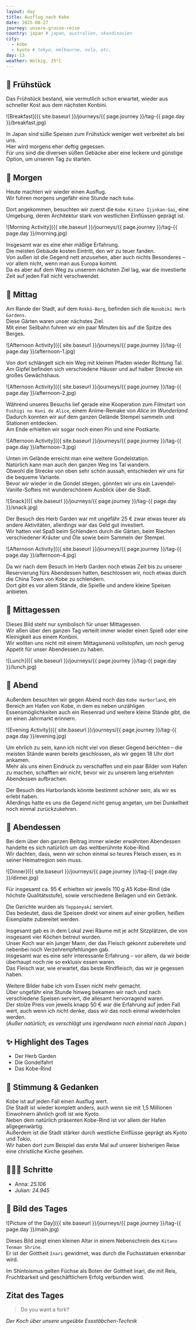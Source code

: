 ```yaml
---
layout: day
title: Ausflug nach Kobe
date: 2025-08-27
journey: unsere-grosse-reise
country: japan # japan, australien, skandinavien
city:
  - kobe
  - kyoto # tokyo, melbourne, oslo, etc.
day: 13
weather: Wolkig, 35°C
---
```


## 🥐 Frühstück

Das Frühstück bestand, wie vermutlich schon erwartet, wieder aus schneller Kost aus dem nächsten Konbini.  

![Breakfast]({{ site.baseurl }}/journeys/{{ page.journey }}/tag-{{ page.day }}/breakfast.jpg)

In Japan sind süße Speisen zum Frühstück weniger weit verbreitet als bei uns.  
Hier wird morgens eher deftig gegessen.  
Für uns sind die diversen süßen Gebäcke aber eine leckere und günstige Option, um unseren Tag zu starten.  

## 🌅 Morgen

Heute machten wir wieder einen Ausflug.  
Wir fuhren morgens ungefähr eine Stunde nach `Kobe`.  

Dort angekommen, besuchten wir zuerst die `Kobe Kitano Ijinkan-Gai`, eine Umgebung, deren Architektur stark von westlichen Einflüssen geprägt ist.  

![Morning Activity]({{ site.baseurl }}/journeys/{{ page.journey }}/tag-{{ page.day }}/morning.jpg)

Insgesamt war es eine eher mäßige Erfahrung.  
Die meisten Gebäude kosten Eintritt, den wir zu teuer fanden.  
Von außen ist die Gegend nett anzusehen, aber auch nichts Besonderes – vor allem nicht, wenn man aus Europa kommt.  
Da es aber auf dem Weg zu unserem nächsten Ziel lag, war die investierte Zeit auf jeden Fall nicht verschwendet.  

## 🌇 Mittag

Am Rande der Stadt, auf dem `Rokkō-Berg`, befinden sich die `Nunobiki Herb Gardens`.  
Diese Gärten waren unser nächstes Ziel.  
Mit einer Seilbahn fuhren wir ein paar Minuten bis auf die Spitze des Berges.  

![Afternoon Activity]({{ site.baseurl }}/journeys/{{ page.journey }}/tag-{{ page.day }}/afternoon-1.jpg)

Von dort schlängelt sich ein Weg mit kleinen Pfaden wieder Richtung Tal.  
Am Gipfel befinden sich verschiedene Häuser und auf halber Strecke ein großes Gewächshaus.  

![Afternoon Activity]({{ site.baseurl }}/journeys/{{ page.journey }}/tag-{{ page.day }}/afternoon-2.jpg)

Während unseres Besuchs lief gerade eine Kooperation zum Filmstart von `Fushigi no Kuni de Alice`, einem Anime-Remake von _Alice im Wunderland_.  
Dadurch konnten wir auf dem ganzen Gelände Stempel sammeln und Stationen entdecken.  
Am Ende erhielten wir sogar noch einen Pin und eine Postkarte.  

![Afternoon Activity]({{ site.baseurl }}/journeys/{{ page.journey }}/tag-{{ page.day }}/afternoon-3.jpg)

Unten im Gelände erreicht man eine weitere Gondelstation.  
Natürlich kann man auch den ganzen Weg ins Tal wandern.  
Obwohl die Strecke von oben sehr schön aussah, entschieden wir uns für die bequeme Variante.  
Bevor wir wieder in die Gondel stiegen, gönnten wir uns ein Lavendel-Vanille-Softeis mit wunderschönem Ausblick über die Stadt.  

![Snack]({{ site.baseurl }}/journeys/{{ page.journey }}/tag-{{ page.day }}/snack.jpg)

Der Besuch des Herb Garden war mit ungefähr 25 € zwar etwas teurer als andere Aktivitäten, allerdings war das Geld gut investiert.  
Wir hatten viel Spaß beim Schlendern durch die Gärten, beim Riechen verschiedener Kräuter und Öle sowie beim Sammeln der Stempel.  

![Afternoon Activity]({{ site.baseurl }}/journeys/{{ page.journey }}/tag-{{ page.day }}/afternoon-4.jpg)

Da wir nach dem Besuch im Herb Garden noch etwas Zeit bis zu unserer Reservierung fürs Abendessen hatten, beschlossen wir, noch etwas durch die China Town von Kobe zu schlendern.  
Dort gibt es vor allem Stände, die Spieße und andere kleine Speisen anbieten.  

## 🍣 Mittagessen

Dieses Bild steht nur symbolisch für unser Mittagessen.  
Wir aßen über den ganzen Tag verteilt immer wieder einen Spieß oder eine Kleinigkeit aus einem Konbini.  
Wir wollten uns nicht mit einem Mittagsmenü vollstopfen, um noch genug Appetit für unser Abendessen zu haben.  

![Lunch]({{ site.baseurl }}/journeys/{{ page.journey }}/tag-{{ page.day }}/lunch.jpg)

## 🌙 Abend

Außerdem besuchten wir gegen Abend noch das `Kobe Harborland`, ein Bereich am Hafen von Kobe, in dem es neben unzähligen Essensmöglichkeiten auch ein Riesenrad und weitere kleine Stände gibt, die an einen Jahrmarkt erinnern.  

![Evening Activity]({{ site.baseurl }}/journeys/{{ page.journey }}/tag-{{ page.day }}/evening.jpg)

Um ehrlich zu sein, kann ich nicht viel von dieser Gegend berichten – die meisten Stände waren bereits geschlossen, als wir gegen 18 Uhr dort ankamen.  
Mehr als uns einen Eindruck zu verschaffen und ein paar Bilder vom Hafen zu machen, schafften wir nicht, bevor wir zu unserem lang ersehnten Abendessen aufbrachen.  

Der Besuch des Harborlands könnte bestimmt schöner sein, als wir es erlebt haben.  
Allerdings hatte es uns die Gegend nicht genug angetan, um bei Dunkelheit noch einmal zurückzukehren.  

## 🍜 Abendessen

Bei dem über den ganzen Beitrag immer wieder erwähnten Abendessen handelte es sich natürlich um das weltberühmte Kobe-Rind.  
Wir dachten, dass, wenn wir schon einmal so teures Fleisch essen, es in seiner Heimatregion sein muss.  

![Dinner]({{ site.baseurl }}/journeys/{{ page.journey }}/tag-{{ page.day }}/dinner.jpg)

Für insgesamt ca. 95 € erhielten wir jeweils 110 g A5 Kobe-Rind (die höchste Qualitätsstufe), sowie verschiedene Beilagen und ein Getränk.  

Die Gerichte wurden als `Teppanyaki` serviert.  
Das bedeutet, dass die Speisen direkt vor einem auf einer großen, heißen Eisenplatte zubereitet werden.  

Insgesamt gab es in dem Lokal zwei Räume mit je acht Sitzplätzen, die von insgesamt vier Köchen betreut wurden.  
Unser Koch war ein junger Mann, der das Fleisch gekonnt zubereitete und nebenbei noch Verzehrempfehlungen gab.  
Insgesamt war es eine sehr interessante Erfahrung – vor allem, da wir beide überhaupt noch nie so exklusiv essen waren.  
Das Fleisch war, wie erwartet, das beste Rindfleisch, das wir je gegessen haben.  

Weitere Bilder habe ich vom Essen nicht mehr gemacht.  
Über ungefähr eine Stunde hinweg bekamen wir nach und nach verschiedene Speisen serviert, die allesamt hervorragend waren.  
Der stolze Preis von jeweils knapp 50 € war die Erfahrung auf jeden Fall wert, auch wenn ich nicht denke, dass wir das noch einmal wiederholen werden.  
(_Außer natürlich, es verschlägt uns irgendwann noch einmal nach Japan._)  

## ✨ Highlight des Tages

- Der Herb Garden  
- Die Gondelfahrt  
- Das Kobe-Rind  

## 💭 Stimmung & Gedanken

Kobe ist auf jeden Fall einen Ausflug wert.  
Die Stadt ist wieder komplett anders, auch wenn sie mit 1,5 Millionen Einwohnern ähnlich groß ist wie Kyoto.  
Neben dem natürlich präsenten Kobe-Rind ist vor allem der Hafen allgegenwärtig.  
Außerdem ist die Stadt stärker durch westliche Einflüsse geprägt als Kyoto und Tokio.  
Wir haben dort zum Beispiel das erste Mal auf unserer bisherigen Reise eine christliche Kirche gesehen.  

## 🏃🏽‍♀️ Schritte

- Anna: _25.106_  
- Julian: _24.945_  

## 📸 Bild des Tages

![Picture of the Day]({{ site.baseurl }}/journeys/{{ page.journey }}/tag-{{ page.day }}/main.jpg)

Dieses Bild zeigt einen kleinen Altar in einem Nebenschrein des `Kitano Tenman Shrine`.  
Er ist der Gottheit `Inari` gewidmet, was durch die Fuchsstatuen erkennbar wird.  

Im Shintoismus gelten Füchse als Boten der Gottheit Inari, die mit Reis, Fruchtbarkeit und geschäftlichem Erfolg verbunden wird.  

## Zitat des Tages

> Do you want a fork?  

_Der Koch über unsere ungeübte Essstäbchen-Technik_
